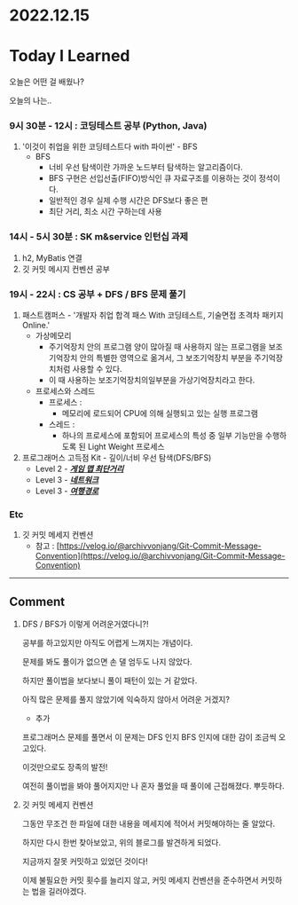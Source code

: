 # 2022.12.15

# Today I Learned

오늘은 어떤 걸 배웠나?

오늘의 나는..

### 9시 30분 - 12시 : 코딩테스트 공부 (Python, Java)

1. '이것이 취업을 위한 코딩테스트다 with 파이썬' - BFS
    - BFS
        - 너비 우선 탐색이란 가까운 노드부터 탐색하는 알고리즘이다.
        - BFS 구현은 선입선출(FIFO)방식인 큐 자료구조를 이용하는 것이 정석이다.
        - 일반적인 경우 실제 수행 시간은 DFS보다 좋은 편
        - 최단 거리, 최소 시간 구하는데 사용

### 14시 - 5시 30분 : SK m&service 인턴십 과제

1. h2, MyBatis 연결
2. 깃 커밋 메시지 컨벤션 공부

### 19시 - 22시 : CS 공부 + DFS / BFS 문제 풀기

1. 패스트캠퍼스 - '개발자 취업 합격 패스 With 코딩테스트, 기술면접 초격차 패키지 Online.'
    - 가상메모리
        - 주기억장치 안의 프로그램 양이 많아질 때 사용하지 않는 프로그램을 보조기억장치 안의 특별한 영역으로 옮겨서, 그 보조기억장치 부분을 주기억장치처럼 사용할 수 있다.
        - 이 때 사용하는 보조기억장치의일부분을 가상기억장치라고 한다.
    - 프로세스와 스레드
        - 프로세스 :
            - 메모리에 로드되어 CPU에 의해 실행되고 있는 실행 프로그램
        - 스레드 :
            - 하나의 프로세스에 포함되어 프로세스의 특성 중 일부 기능만을 수행하도록 된 Light Weight 프로세스
2. 프로그래머스 고득점 Kit - 깊이/너비 우선 탐색(DFS/BFS)
    - Level 2 - *****[게임 맵 최단거리](https://school.programmers.co.kr/learn/courses/30/lessons/1844)*****
    - Level 3 - *****[네트워크](https://school.programmers.co.kr/learn/courses/30/lessons/43162)*****
    - Level 3 - *****[여행경로](https://school.programmers.co.kr/learn/courses/30/lessons/43164)*****

### Etc

1. 깃 커밋 메세지 컨벤션
    - 참고 : [https://velog.io/@archivvonjang/Git-Commit-Message-Convention](https://velog.io/@archivvonjang/Git-Commit-Message-Convention)
    

---

## Comment

1. DFS / BFS가 이렇게 어려운거였다니?!
    
    공부를 하고있지만 아직도 어렵게 느껴지는 개념이다.
    
    문제를 봐도 풀이가 없으면 손 댈 엄두도 나지 않았다.
    
    하지만 풀이법을 보다보니 풀이 패턴이 있는 거 같았다.
    
    아직 많은 문제를 풀지 않았기에 익숙하지 않아서 어려운 거겠지?
    
    + 추가
    
    프로그래머스 문제를 풀면서 이 문제는 DFS 인지 BFS 인지에 대한 감이 조금씩 오고있다. 
    
    이것만으로도 장족의 발전!
    
    여전히 풀이법을 봐야 풀어지지만 나 혼자 풀었을 때 풀이에 근접해졌다. 뿌듯하다.
    
2. 깃 커밋 메세지 컨벤션
    
    그동안 무조건 한 파일에 대한 내용을 메세지에 적어서 커밋해야하는 줄 알았다.
    
    하지만 다시 한번 찾아보았고, 위의 블로그를 발견하게 되었다.
    
    지금까지 잘못 커밋하고 있었던 것이다!
    
    이제 불필요한 커밋 횟수를 늘리지 않고, 커밋 메세지 컨벤션을 준수하면서 커밋하는 법을 길러야겠다.
